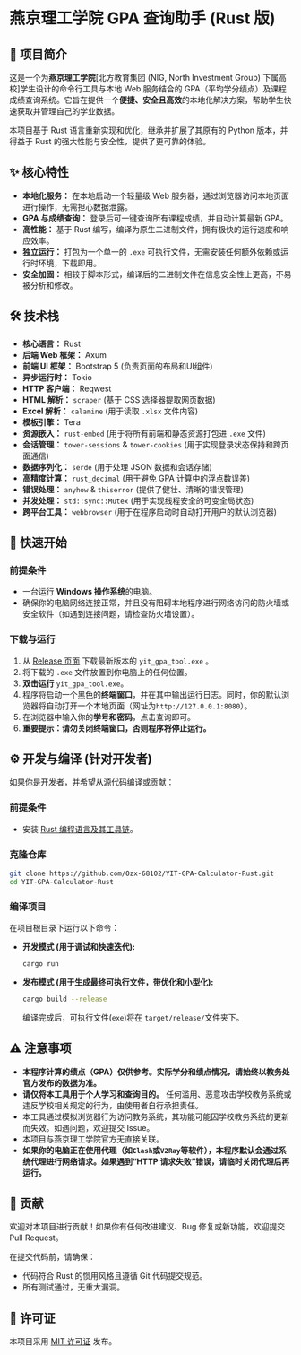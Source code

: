 # 燕京理工学院 GPA 查询助手 (Rust 版)



## 🚀 项目简介

这是一个为**燕京理工学院**[北方教育集团 (NIG, North Investment Group) 下属高校]学生设计的命令行工具与本地 Web 服务结合的
GPA（平均学分绩点）及课程成绩查询系统。它旨在提供一个**便捷、安全且高效**的本地化解决方案，帮助学生快速获取并管理自己的学业数据。

本项目基于 Rust 语言重新实现和优化，继承并扩展了其原有的 Python 版本，并得益于 Rust 的强大性能与安全性，提供了更可靠的体验。



## ✨ 核心特性

- **本地化服务：** 在本地启动一个轻量级 Web 服务器，通过浏览器访问本地页面进行操作，无需担心数据泄露。
- **GPA 与成绩查询：** 登录后可一键查询所有课程成绩，并自动计算最新 GPA。
- **高性能：** 基于 Rust 编写，编译为原生二进制文件，拥有极快的运行速度和响应效率。
- **独立运行：** 打包为一个单一的 `.exe` 可执行文件，无需安装任何额外依赖或运行时环境，下载即用。
- **安全加固：** 相较于脚本形式，编译后的二进制文件在信息安全性上更高，不易被分析和修改。



## 🛠️ 技术栈

- **核心语言：** Rust
- **后端 Web 框架：** Axum
- **前端 UI 框架：** Bootstrap 5 (负责页面的布局和UI组件)
- **异步运行时：** Tokio
- **HTTP 客户端：** Reqwest
- **HTML 解析：** `scraper` (基于 CSS 选择器提取网页数据)
- **Excel 解析：** `calamine` (用于读取 `.xlsx` 文件内容)
- **模板引擎：** Tera
- **资源嵌入：** `rust-embed` (用于将所有前端和静态资源打包进 `.exe` 文件)
- **会话管理：** `tower-sessions` & `tower-cookies` (用于实现登录状态保持和跨页面通信)
- **数据序列化：** `serde` (用于处理 JSON 数据和会话存储)
- **高精度计算：** `rust_decimal` (用于避免 GPA 计算中的浮点数误差)
- **错误处理：** `anyhow` & `thiserror` (提供了健壮、清晰的错误管理)
- **并发处理：** `std::sync::Mutex` (用于实现线程安全的可变全局状态)
- **跨平台工具：** `webbrowser` (用于在程序启动时自动打开用户的默认浏览器)



## 🚀 快速开始

### 前提条件

- 一台运行 **Windows 操作系统**的电脑。
- 确保你的电脑网络连接正常，并且没有阻碍本地程序进行网络访问的防火墙或安全软件（如遇到连接问题，请检查防火墙设置）。



### 下载与运行

1. 从 [Release 页面](https://github.com/Ozx-68102/YIT-GPA-Calculator-Rust/releases) 下载最新版本的 `yit_gpa_tool.exe` 。
2. 将下载的 `.exe` 文件放置到你电脑上的任何位置。
3. **双击运行** `yit_gpa_tool.exe`。
4. 程序将启动一个黑色的**终端窗口**，并在其中输出运行日志。同时，你的默认浏览器将自动打开一个本地页面（网址为`http://127.0.0.1:8080`）。
5. 在浏览器中输入你的**学号和密码**，点击查询即可。
6. **重要提示：请勿关闭终端窗口，否则程序将停止运行。**



## ⚙️ 开发与编译 (针对开发者)

如果你是开发者，并希望从源代码编译或贡献：

### 前提条件

- 安装 [Rust 编程语言及其工具链](https://www.rust-lang.org/tools/install)。

### 克隆仓库

```bash
git clone https://github.com/Ozx-68102/YIT-GPA-Calculator-Rust.git
cd YIT-GPA-Calculator-Rust
```

### 编译项目

在项目根目录下运行以下命令：

- **开发模式 (用于调试和快速迭代):**

  ```bash
  cargo run
  ```

- **发布模式 (用于生成最终可执行文件，带优化和小型化):**

  ```bash
  cargo build --release
  ```

  编译完成后，可执行文件(`exe`)将在 `target/release/`文件夹下。



## ⚠️ 注意事项

- **本程序计算的绩点（GPA）仅供参考。实际学分和绩点情况，请始终以教务处官方发布的数据为准。**
- **请仅将本工具用于个人学习和查询目的。** 任何滥用、恶意攻击学校教务系统或违反学校相关规定的行为，由使用者自行承担责任。
- 本工具通过模拟浏览器行为访问教务系统，其功能可能因学校教务系统的更新而失效。如遇问题，欢迎提交 Issue。
- 本项目与燕京理工学院官方无直接关联。
- **如果你的电脑正在使用代理（如`Clash`或`V2Ray`等软件），本程序默认会通过系统代理进行网络请求。如果遇到“HTTP
  请求失败”错误，请临时关闭代理后再运行。**


## 🤝 贡献

欢迎对本项目进行贡献！如果你有任何改进建议、Bug 修复或新功能，欢迎提交 Pull Request。

在提交代码前，请确保：

- 代码符合 Rust 的惯用风格且遵循 Git 代码提交规范。
- 所有测试通过，无重大漏洞。



## 📄 许可证

本项目采用 [MIT 许可证](https://mit-license.org/) 发布。